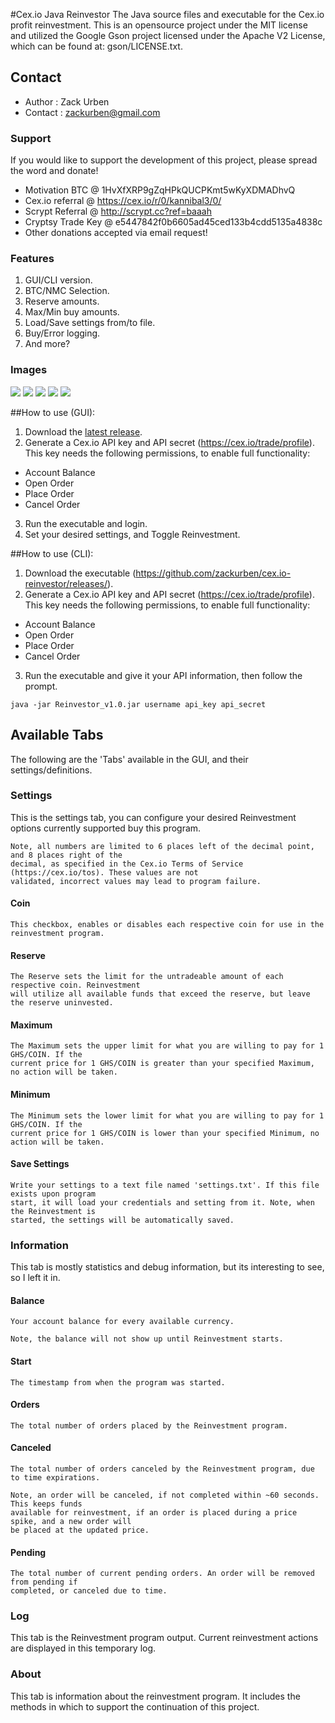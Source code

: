 #Cex.io Java Reinvestor
The Java source files and executable for the Cex.io profit reinvestment. This is an opensource project under
the MIT license and utilized the Google Gson project licensed under the Apache V2 License, which can be found
at: gson/LICENSE.txt.

## Contact
* Author    : Zack Urben
* Contact   : zackurben@gmail.com

### Support
If you would like to support the development of this project, please spread the word and donate!

* Motivation BTC    @ 1HvXfXRP9gZqHPkQUCPKmt5wKyXDMADhvQ
* Cex.io referral   @ https://cex.io/r/0/kannibal3/0/
* Scrypt Referral   @ http://scrypt.cc?ref=baaah
* Cryptsy Trade Key @ e5447842f0b6605ad45ced133b4cdd5135a4838c
* Other donations accepted via email request!

### Features
1. GUI/CLI version.
2. BTC/NMC Selection.
3. Reserve amounts.
4. Max/Min buy amounts.
5. Load/Save settings from/to file.
6. Buy/Error logging.
7. And more?

### Images
![](https://raw2.github.com/zackurben/cex.io-reinvestor/master/screenshots/Login.png)
![](https://raw2.github.com/zackurben/cex.io-reinvestor/master/screenshots/Settings.png)
![](https://raw2.github.com/zackurben/cex.io-reinvestor/master/screenshots/Information.png)
![](https://raw2.github.com/zackurben/cex.io-reinvestor/master/screenshots/Log.png)
![](https://raw2.github.com/zackurben/cex.io-reinvestor/master/screenshots/About.png)

##How to use (GUI):
1. Download the [latest release](https://github.com/zackurben/cex.io-reinvestor/releases/).
2. Generate a Cex.io API key and API secret (https://cex.io/trade/profile).
     This key needs the following permissions, to enable full functionality:
  * Account Balance
  * Open Order
  * Place Order
  * Cancel Order 
3. Run the executable and login.
4. Set your desired settings, and Toggle Reinvestment.

##How to use (CLI):
1. Download the executable (https://github.com/zackurben/cex.io-reinvestor/releases/).
2. Generate a Cex.io API key and API secret (https://cex.io/trade/profile).
    This key needs the following permissions, to enable full functionality:
  * Account Balance
  * Open Order
  * Place Order
  * Cancel Order 
3. Run the executable and give it your API information, then follow the prompt.

```
java -jar Reinvestor_v1.0.jar username api_key api_secret
``` 

## Available Tabs
The following are the 'Tabs' available in the GUI, and their settings/definitions.

### Settings
This is the settings tab, you can configure your desired Reinvestment options currently supported buy
this program.

```
Note, all numbers are limited to 6 places left of the decimal point, and 8 places right of the
decimal, as specified in the Cex.io Terms of Service (https://cex.io/tos). These values are not
validated, incorrect values may lead to program failure.
```

#### Coin

```
This checkbox, enables or disables each respective coin for use in the reinvestment program.
```

#### Reserve

```
The Reserve sets the limit for the untradeable amount of each respective coin. Reinvestment
will utilize all available funds that exceed the reserve, but leave the reserve uninvested.
```

#### Maximum

```
The Maximum sets the upper limit for what you are willing to pay for 1 GHS/COIN. If the
current price for 1 GHS/COIN is greater than your specified Maximum, no action will be taken.
```

#### Minimum

```
The Minimum sets the lower limit for what you are willing to pay for 1 GHS/COIN. If the
current price for 1 GHS/COIN is lower than your specified Minimum, no action will be taken.
```

#### Save Settings

```
Write your settings to a text file named 'settings.txt'. If this file exists upon program
start, it will load your credentials and setting from it. Note, when the Reinvestment is
started, the settings will be automatically saved.
```

### Information
This tab is mostly statistics and debug information, but its interesting to see, so I left it in.

#### Balance

```
Your account balance for every available currency.
```

```
Note, the balance will not show up until Reinvestment starts.
```

#### Start

```
The timestamp from when the program was started.
```

#### Orders

```
The total number of orders placed by the Reinvestment program.
```

#### Canceled

```
The total number of orders canceled by the Reinvestment program, due to time expirations.
```

```
Note, an order will be canceled, if not completed within ~60 seconds. This keeps funds
available for reinvestment, if an order is placed during a price spike, and a new order will
be placed at the updated price.
```

#### Pending

```
The total number of current pending orders. An order will be removed from pending if
completed, or canceled due to time.
```

### Log
This tab is the Reinvestment program output. Current reinvestment actions are displayed in
this temporary log.

### About
This tab is information about the reinvestment program. It includes the methods in which to
support the continuation of this project.
